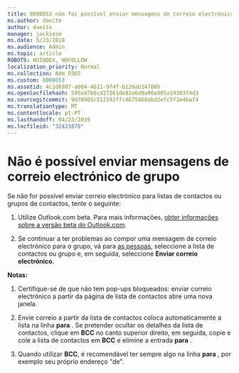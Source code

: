 ```yaml
---
title: 8000053 não foi possível enviar mensagens de correio electrónico de grupo
ms.author: daeite
author: daeite
manager: jackiesm
ms.date: 5/23/2018
ms.audience: Admin
ms.topic: article
ROBOTS: NOINDEX, NOFOLLOW
localization_priority: Normal
ms.collection: Adm_O365
ms.custom: 8000053
ms.assetid: 4c1d6987-a004-4611-9f4f-b129ab14706b
ms.openlocfilehash: 595ed7b6cd27261de82e6d0a96a985a19383f4d3
ms.sourcegitcommit: 9d78905c512192ffc4675468abd2efc5f2e4baf4
ms.translationtype: MT
ms.contentlocale: pt-PT
ms.lasthandoff: 04/23/2019
ms.locfileid: "32423878"
---
```

# <a name="unable-to-send-group-emails"></a>Não é possível enviar mensagens de correio electrónico de grupo

Se não for possível enviar correio electrónico para listas de contactos ou grupos de contactos, tente o seguinte:
  
1. Utilize Outlook.com beta. Para mais informações, [obter informações sobre a versão beta do Outlook.com](https://support.office.com/article/e2261c7f-d413-4084-8f22-21282f42d8cf).
    
2. Se continuar a ter problemas ao compor uma mensagem de correio electrónico para o grupo, vá para [as pessoas](https://outlook.live.com/people/), seleccione a lista de contactos ou grupo e, em seguida, seleccione **Enviar correio electrónico**.
    
 **Notas:**
  
1. Certifique-se de que não tem pop-ups bloqueados: enviar correio electrónico a partir da página de lista de contactos abre uma nova janela.
    
2. Envie correio a partir da lista de contactos coloca automaticamente a lista na linha **para** . Se pretender ocultar os detalhes da lista de contactos, clique em **BCC** no canto superior direito, em seguida, copie e cole a lista de contactos em **BCC** e elimine a entrada **para** . 
    
3. Quando utilizar **BCC**, é recomendável ter sempre algo na linha **para** , por exemplo seu próprio endereço "de". 
    

